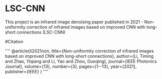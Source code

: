# LSC-CNN
This project is an infrared image denoising paper published in 2021 - Non-uniformity correction of infrared images based on improved CNN with long-short connections (LSC-CNN)

#Citation

''''
  @article{li2021non,
    title={Non-uniformity correction of infrared images based on improved CNN with long-short connections},
    author={Li, Timing and Zhao, Yiqiang and Li, Yao and Zhou, Guoqing},
    journal={IEEE Photonics Journal},
    volume={13},
    number={3},
    pages={1--13},
    year={2021},
    publisher={IEEE}
  }
''''
